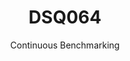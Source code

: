 ---
layout: docu
title: DSQ064
subtitle: Continuous Benchmarking
selected: TPC-DS
expanded: Benchmarking
benchmark: /individual_results/DSQ064.html
---